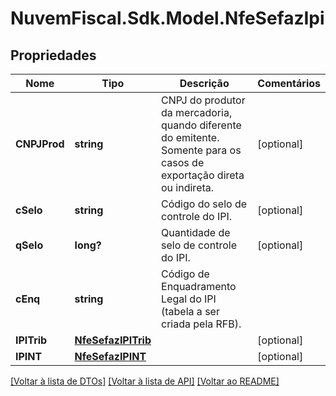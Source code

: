 # NuvemFiscal.Sdk.Model.NfeSefazIpi

## Propriedades

Nome | Tipo | Descrição | Comentários
------------ | ------------- | ------------- | -------------
**CNPJProd** | **string** | CNPJ do produtor da mercadoria, quando diferente do emitente. Somente para os casos de exportação direta ou indireta. | [optional] 
**cSelo** | **string** | Código do selo de controle do IPI. | [optional] 
**qSelo** | **long?** | Quantidade de selo de controle do IPI. | [optional] 
**cEnq** | **string** | Código de Enquadramento Legal do IPI (tabela a ser criada pela RFB). | 
**IPITrib** | [**NfeSefazIPITrib**](NfeSefazIPITrib.md) |  | [optional] 
**IPINT** | [**NfeSefazIPINT**](NfeSefazIPINT.md) |  | [optional] 

[[Voltar à lista de DTOs]](../README.md#documentation-for-models) [[Voltar à lista de API]](../README.md#documentation-for-api-endpoints) [[Voltar ao README]](../README.md)

